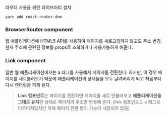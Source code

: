 라우터 사용을 위한 라이브러리 설치

```
yarn add react-router-dom
```

### BrowserRouter component
웹 애플리케이션에 HTML5 API를 사용하여 페이지를 새로고침하지 않고도 주소 변경, 현재 주소에 관련된 정보를 props로 조회하거나 사용가능하게 해준다.

### Link component
일반 웹 애플리케이션에서는 a 태그를 사용해서 페이지를 전환한다. 하지만, 이 경우 페이지를 새로불러오기 때문에 애플리케이션의 상태들을 모두 날려버리게 되고 처음부터 다시 렌더링을 하게 된다.

> **Link 컴포넌트**는 페이지를 전환하면 페이지를 새로 안불러오고 **애플리케이션을 그대로 유지**한 상태로 페이지의 주소만 변경해 준다. (link 컴포넌트도 a 태그로 이루어져있지만 자체 페이지 전환 방지 기능이 내장되어 있음)